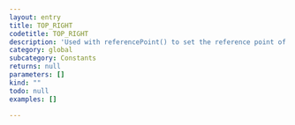 ```yaml
---
layout: entry
title: TOP_RIGHT
codetitle: TOP_RIGHT
description: 'Used with referencePoint() to set the reference point of transformations to the top right of the page item.'
category: global
subcategory: Constants
returns: null
parameters: []
kind: ""
todo: null
examples: []

---
```


